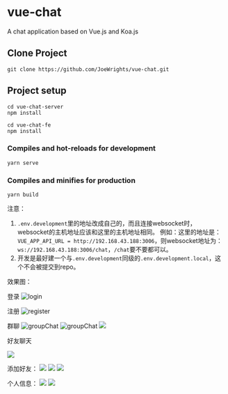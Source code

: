 # vue-chat
A chat application based on Vue.js and Koa.js

## Clone Project
```
git clone https://github.com/JoeWrights/vue-chat.git
```

## Project setup
```
cd vue-chat-server
npm install
```
```
cd vue-chat-fe
npm install
```

### Compiles and hot-reloads for development
```
yarn serve
```

### Compiles and minifies for production
```
yarn build
```

注意：
1. `.env.development`里的地址改成自己的，而且连接websocket时，websocket的主机地址应该和这里的主机地址相同。
例如：这里的地址是：`VUE_APP_API_URL = http://192.168.43.188:3006`，则websocket地址为：`ws://192.168.43.188:3006/chat`，`/chat`要不要都可以。
2. 开发是最好建一个与`.env.development`同级的`.env.development.local`，这个不会被提交到repo。

效果图：

登录
![login](https://raw.githubusercontent.com/JoeWrightss/vue-chat/master/vue-chat-fe/src/assets/shortcuts/login.png)

注册
![register](https://raw.githubusercontent.com/JoeWrightss/vue-chat/master/vue-chat-fe/src/assets/shortcuts/register.png)

群聊
![groupChat](https://raw.githubusercontent.com/JoeWrightss/vue-chat/master/vue-chat-fe/src/assets/shortcuts/groupchat1.png)
![groupChat](https://raw.githubusercontent.com/JoeWrightss/vue-chat/master/vue-chat-fe/src/assets/shortcuts/groupchat2.png)
![](https://raw.githubusercontent.com/JoeWrightss/vue-chat/master/vue-chat-fe/src/assets/shortcuts/groupmembers.png)

好友聊天

![](https://raw.githubusercontent.com/JoeWrightss/vue-chat/master/vue-chat-fe/src/assets/shortcuts/friendwin.png)

添加好友：
![](https://raw.githubusercontent.com/JoeWrightss/vue-chat/master/vue-chat-fe/src/assets/shortcuts/addfriends.png)
![](https://raw.githubusercontent.com/JoeWrightss/vue-chat/master/vue-chat-fe/src/assets/shortcuts/notifications.png)
![](https://raw.githubusercontent.com/JoeWrightss/vue-chat/master/vue-chat-fe/src/assets/shortcuts/verifyaddfriend.png)

个人信息：
![](https://raw.githubusercontent.com/JoeWrightss/vue-chat/master/vue-chat-fe/src/assets/shortcuts/profile.png)
![](https://raw.githubusercontent.com/JoeWrightss/vue-chat/master/vue-chat-fe/src/assets/shortcuts/updatepwd.png)
